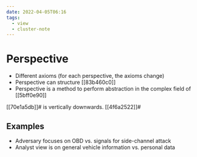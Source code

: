 ```yaml
---
date: 2022-04-05T06:16
tags:
  - view
  - cluster-note
---
```


# Perspective

- Different axioms (for each perspective, the axioms change)
- Perspective can structure [[83b460c0]]
- Perspective is a method to perform abstraction in the complex field of [[5bff0e90]]

[[70e1a5db]]# is vertically downwards.
[[4f6a2522]]#

## Examples

- Adversary focuses on OBD vs. signals for side-channel attack
- Analyst view is on general vehicle information vs. personal data
